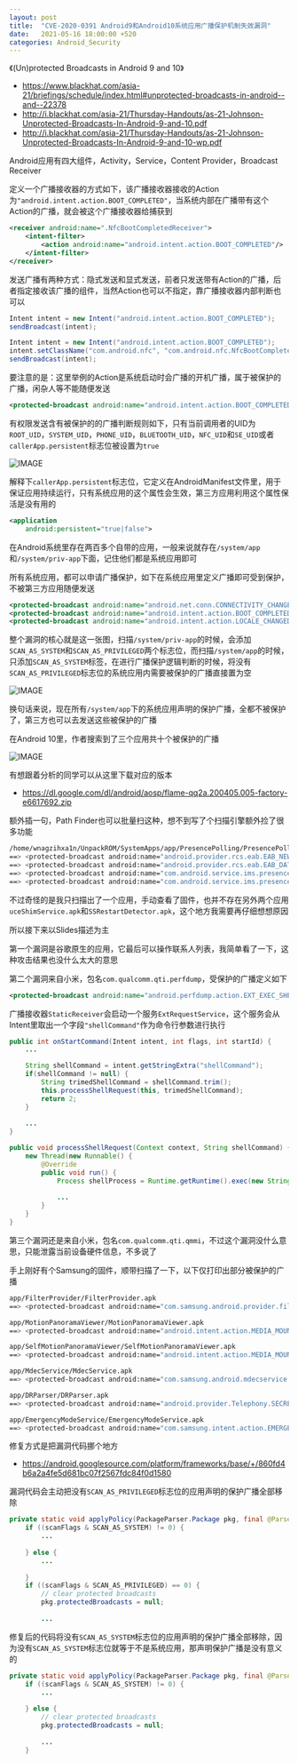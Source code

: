 ```yaml
---
layout: post
title:  "CVE-2020-0391 Android9和Android10系统应用广播保护机制失效漏洞"
date:   2021-05-16 18:00:00 +520
categories: Android_Security
---
```


《(Un)protected Broadcasts in Android 9 and 10》
- https://www.blackhat.com/asia-21/briefings/schedule/index.html#unprotected-broadcasts-in-android--and--22378
- http://i.blackhat.com/asia-21/Thursday-Handouts/as-21-Johnson-Unprotected-Broadcasts-In-Android-9-and-10.pdf
- http://i.blackhat.com/asia-21/Thursday-Handouts/as-21-Johnson-Unprotected-Broadcasts-In-Android-9-and-10-wp.pdf

Android应用有四大组件，Activity，Service，Content Provider，Broadcast Receiver

定义一个广播接收器的方式如下，该广播接收器接收的Action为`"android.intent.action.BOOT_COMPLETED"`，当系统内部在广播带有这个Action的广播，就会被这个广播接收器给捕获到
```xml
<receiver android:name=".NfcBootCompletedReceiver"> 
    <intent-filter> 
        <action android:name="android.intent.action.BOOT_COMPLETED"/> 
    </intent-filter> 
</receiver>
```

发送广播有两种方式：隐式发送和显式发送，前者只发送带有Action的广播，后者指定接收该广播的组件，当然Action也可以不指定，靠广播接收器内部判断也可以
```Java
Intent intent = new Intent("android.intent.action.BOOT_COMPLETED"); 
sendBroadcast(intent);

Intent intent = new Intent("android.intent.action.BOOT_COMPLETED"); 
intent.setClassName("com.android.nfc", "com.android.nfc.NfcBootCompletedReceiver");
sendBroadcast(intent);
```

要注意的是：这里举例的Action是系统启动时会广播的开机广播，属于被保护的广播，闲杂人等不能随便发送
```xml
<protected-broadcast android:name="android.intent.action.BOOT_COMPLETED"/>
```

有权限发送含有被保护的的广播判断规则如下，只有当前调用者的UID为`ROOT_UID`，`SYSTEM_UID`，`PHONE_UID`，`BLUETOOTH_UID`，`NFC_UID`和`SE_UID`或者`callerApp.persistent`标志位被设置为`true`

![IMAGE](/assets/resources/99F565BF536085A6D21079103D214B47.jpg)

解释下`callerApp.persistent`标志位，它定义在AndroidManifest文件里，用于保证应用持续运行，只有系统应用的这个属性会生效，第三方应用利用这个属性保活是没有用的
```xml
<application
    android:persistent="true|false">
```

在Android系统里存在两百多个自带的应用，一般来说就存在`/system/app`和`/system/priv-app`下面，记住他们都是系统应用即可

所有系统应用，都可以申请广播保护，如下在系统应用里定义广播即可受到保护，不被第三方应用随便发送
```xml
<protected-broadcast android:name="android.net.conn.CONNECTIVITY_CHANGE"/> 
<protected-broadcast android:name="android.intent.action.BOOT_COMPLETED"/> 
<protected-broadcast android:name="android.intent.action.LOCALE_CHANGED"/>
```

整个漏洞的核心就是这一张图，扫描`/system/priv-app`的时候，会添加`SCAN_AS_SYSTEM`和`SCAN_AS_PRIVILEGED`两个标志位，而扫描`/system/app`的时候，只添加`SCAN_AS_SYSTEM`标签，在进行广播保护逻辑判断的时候，将没有`SCAN_AS_PRIVILEGED`标志位的系统应用内需要被保护的广播直接置为空

![IMAGE](/assets/resources/3F6D3627E60FC0D4714328CEDD6466EA.jpg)

换句话来说，现在所有`/system/app`下的系统应用声明的保护广播，全都不被保护了，第三方也可以去发送这些被保护的广播

在Android 10里，作者搜索到了三个应用共十个被保护的广播

![IMAGE](/assets/resources/6BD609475D4AB074D16B35324CCD4A92.jpg)

有想跟着分析的同学可以从这里下载对应的版本
- https://dl.google.com/dl/android/aosp/flame-qq2a.200405.005-factory-e6617692.zip

额外插一句，Path Finder也可以批量扫这种，想不到写了个扫描引擎额外捡了很多功能
```bash
/home/wnagzihxa1n/UnpackROM/SystemApps/app/PresencePolling/PresencePolling.apk
==> <protected-broadcast android:name="android.provider.rcs.eab.EAB_NEW_CONTACT_INSERTED"/>
==> <protected-broadcast android:name="android.provider.rcs.eab.EAB_DATABASE_RESET"/>
==> <protected-broadcast android:name="com.android.service.ims.presence.capability_polling_retry"/>
==> <protected-broadcast android:name="com.android.service.ims.presence.periodical_capability_discovery"/>
```

不过奇怪的是我只扫描出了一个应用，手动查看了固件，也并不存在另外两个应用`uceShimService.apk`和`SSRestartDetector.apk`，这个地方我需要再仔细想想原因

所以接下来以Slides描述为主

第一个漏洞是谷歌原生的应用，它最后可以操作联系人列表，我简单看了一下，这种攻击结果也没什么太大的意思

第二个漏洞来自小米，包名`com.qualcomm.qti.perfdump`，受保护的广播定义如下
```xml
<protected-broadcast android:name="android.perfdump.action.EXT_EXEC_SHELL"/>
```

广播接收器`StaticReceiver`会启动一个服务`ExtRequestService`，这个服务会从Intent里取出一个字段`"shellCommand"`作为命令行参数进行执行
```Java
public int onStartCommand(Intent intent, int flags, int startId) {
    ...

    String shellCommand = intent.getStringExtra("shellCommand");
    if(shellCommand != null) {
        String trimedShellCommand = shellCommand.trim();
        this.processShellRequest(this, trimedShellCommand);
        return 2;
    }
    
    ...
}

public void processShellRequest(Context context, String shellCommand) {
    new Thread(new Runnable() {
        @Override
        public void run() {
            Process shellProcess = Runtime.getRuntime().exec(new String[]{"sh", "-c", shellCommand});
            
            ...
        }
    }
}
```

第三个漏洞还是来自小米，包名`com.qualcomm.qti.qmmi`，不过这个漏洞没什么意思，只能泄露当前设备硬件信息，不多说了

手上刚好有个Samsung的固件，顺带扫描了一下，以下仅打印出部分被保护的广播
```bash
app/FilterProvider/FilterProvider.apk
==> <protected-broadcast android:name="com.samsung.android.provider.filterprovider.PACKAGE_ADDED"/>

app/MotionPanoramaViewer/MotionPanoramaViewer.apk
==> <protected-broadcast android:name="android.intent.action.MEDIA_MOUNTED"/>

app/SelfMotionPanoramaViewer/SelfMotionPanoramaViewer.apk
==> <protected-broadcast android:name="android.intent.action.MEDIA_MOUNTED"/>

app/MdecService/MdecService.apk
==> <protected-broadcast android:name="com.samsung.android.mdecservice.SMS_SENT"/>

app/DRParser/DRParser.apk
==> <protected-broadcast android:name="android.provider.Telephony.SECRET_CODE"/>

app/EmergencyModeService/EmergencyModeService.apk
==> <protected-broadcast android:name="com.samsung.intent.action.EMERGENCY_STATE_CHANGED"/>
```

修复方式是把漏洞代码挪个地方
- https://android.googlesource.com/platform/frameworks/base/+/860fd4b6a2a4fe5d681bc07f2567fdc84f0d1580

漏洞代码会主动把没有`SCAN_AS_PRIVILEGED`标志位的应用声明的保护广播全部移除
```Java
private static void applyPolicy(PackageParser.Package pkg, final @ParseFlags int parseFlags, final @ScanFlags int scanFlags, PackageParser.Package platformPkg) {
    if ((scanFlags & SCAN_AS_SYSTEM) != 0) {
        ...
        
    } else {
        ...
        
    }
    if ((scanFlags & SCAN_AS_PRIVILEGED) == 0) {
        // clear protected broadcasts
        pkg.protectedBroadcasts = null;
        
        ...
```

修复后的代码将没有`SCAN_AS_SYSTEM`标志位的应用声明的保护广播全部移除，因为没有`SCAN_AS_SYSTEM`标志位就等于不是系统应用，那声明保护广播是没有意义的
```Java
private static void applyPolicy(PackageParser.Package pkg, final @ParseFlags int parseFlags, final @ScanFlags int scanFlags, PackageParser.Package platformPkg) {
    if ((scanFlags & SCAN_AS_SYSTEM) != 0) {
        ...
        
    } else {
        // clear protected broadcasts
        pkg.protectedBroadcasts = null;
        
        ...
    }
```
